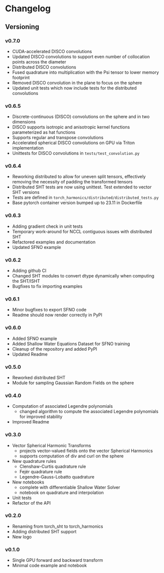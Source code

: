 # Changelog

## Versioning

### v0.7.0

* CUDA-accelerated DISCO convolutions
* Updated DISCO convolutions to support even number of collocation points across the diameter
* Distributed DISCO convolutions
* Fused quadrature into multiplication with the Psi tensor to lower memory footprint
* Removed DISCO convolution in the plane to focus on the sphere
* Updated unit tests which now include tests for the distributed convolutions

### v0.6.5

* Discrete-continuous (DISCO) convolutions on the sphere and in two dimensions
* DISCO supports isotropic and anisotropic kernel functions parameterized as hat functions
* Supports regular and transpose convolutions
* Accelerated spherical DISCO convolutions on GPU via Triton implementation
* Unittests for DISCO convolutions in `tests/test_convolution.py`

### v0.6.4

* Reworking distributed to allow for uneven split tensors, effectively removing the necessity of padding the transformed tensors
* Distributed SHT tests are now using unittest. Test extended to vector SHT versions
* Tests are defined in `torch_harmonics/distributed/distributed_tests.py`
* Base pytorch container version bumped up to 23.11 in Dockerfile

### v0.6.3

* Adding gradient check in unit tests
* Temporary work-around for NCCL contiguous issues with distributed SHT
* Refactored examples and documentation
* Updated SFNO example

### v0.6.2

* Adding github CI
* Changed SHT modules to convert dtype dynamically when computing the SHT/ISHT
* Bugfixes to fix importing examples

### v0.6.1

* Minor bugfixes to export SFNO code
* Readme should now render correctly in PyPI

### v0.6.0

* Added SFNO example
* Added Shallow Water Equations Dataset for SFNO training
* Cleanup of the repository and added PyPI
* Updated Readme

### v0.5.0

* Reworked distributed SHT
* Module for sampling Gaussian Random Fields on the sphere

### v0.4.0

* Computation of associated Legendre polynomials
    * changed algorithm to compute the associated Legendre polynomials for improved stability
* Improved Readme

### v0.3.0

* Vector Spherical Harmonic Transforms
    * projects vector-valued fields onto the vector Spherical Harmonics
    * supports computation of div and curl on the sphere
* New quadrature rules
    * Clenshaw-Curtis quadrature rule
    * Fejér quadrature rule
    * Legendre-Gauss-Lobatto quadrature
* New notebooks
    * complete with differentiable Shallow Water Solver
    * notebook on quadrature and interpolation
* Unit tests
* Refactor of the API

### v0.2.0

* Renaming from torch_sht to torch_harmonics
* Adding distributed SHT support
* New logo

### v0.1.0

* Single GPU forward and backward transform
* Minimal code example and notebook
